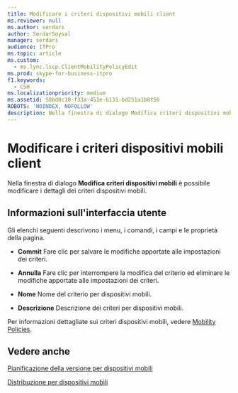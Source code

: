 ```yaml
---
title: Modificare i criteri dispositivi mobili client
ms.reviewer: null
ms.author: serdars
author: SerdarSoysal
manager: serdars
audience: ITPro
ms.topic: article
ms.custom:
  - ms.lync.lscp.ClientMobilityPolicyEdit
ms.prod: skype-for-business-itpro
f1.keywords:
  - CSH
ms.localizationpriority: medium
ms.assetid: 58bd0c10-f33a-451e-b131-bd251a1b8f50
ROBOTS: 'NOINDEX, NOFOLLOW'
description: Nella finestra di dialogo Modifica criteri dispositivi mobili è possibile modificare i dettagli dei criteri dispositivi mobili.
---
```


# <a name="edit-client-mobility-policy"></a>Modificare i criteri dispositivi mobili client

Nella finestra di dialogo **Modifica criteri dispositivi mobili** è possibile modificare i dettagli dei criteri dispositivi mobili.

## <a name="ui-reference"></a>Informazioni sull'interfaccia utente

Gli elenchi seguenti descrivono i menu, i comandi, i campi e le proprietà della pagina.


- **Commit** Fare clic per salvare le modifiche apportate alle impostazioni dei criteri.

- **Annulla** Fare clic per interrompere la modifica del criterio ed eliminare le modifiche apportate alle impostazioni dei criteri.

- **Nome** Nome del criterio per dispositivi mobili.

- **Descrizione** Descrizione dei criteri per dispositivi mobili.

Per informazioni dettagliate sui criteri dispositivi mobili, vedere [Mobility Policies](/previous-versions/office/lync-server-2013/lync-server-2013-mobility-policies).

## <a name="see-also"></a>Vedere anche

[Pianificazione della versione per dispositivi mobili](/previous-versions/office/lync-server-2013/lync-server-2013-planning-for-mobility)

[Distribuzione per dispositivi mobili](/previous-versions/office/lync-server-2013/lync-server-2013-deploying-mobility)